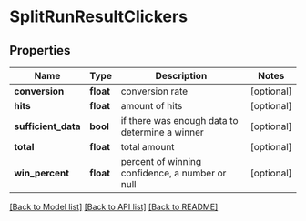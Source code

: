 # SplitRunResultClickers

## Properties
Name | Type | Description | Notes
------------ | ------------- | ------------- | -------------
**conversion** | **float** | conversion rate | [optional] 
**hits** | **float** | amount of hits | [optional] 
**sufficient_data** | **bool** | if there was enough data to determine a winner | [optional] 
**total** | **float** | total amount | [optional] 
**win_percent** | **float** | percent of winning confidence, a number or null | [optional] 

[[Back to Model list]](../README.md#documentation-for-models) [[Back to API list]](../README.md#documentation-for-api-endpoints) [[Back to README]](../README.md)


